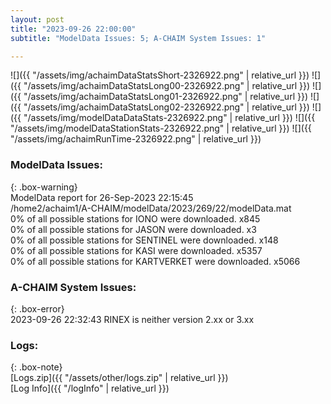 ```yaml
---
layout: post
title: "2023-09-26 22:00:00"
subtitle: "ModelData Issues: 5; A-CHAIM System Issues: 1"

---
```


![]({{ "/assets/img/achaimDataStatsShort-2326922.png" | relative_url }})
![]({{ "/assets/img/achaimDataStatsLong00-2326922.png" | relative_url }})
![]({{ "/assets/img/achaimDataStatsLong01-2326922.png" | relative_url }})
![]({{ "/assets/img/achaimDataStatsLong02-2326922.png" | relative_url }})
![]({{ "/assets/img/modelDataDataStats-2326922.png" | relative_url }})
![]({{ "/assets/img/modelDataStationStats-2326922.png" | relative_url }})
![]({{ "/assets/img/achaimRunTime-2326922.png" | relative_url }})


### ModelData Issues:  
  
{: .box-warning}  
 ModelData report for 26-Sep-2023 22:15:45   
 /home2/achaim1/A-CHAIM/modelData/2023/269/22/modelData.mat   
 0% of all possible stations for IONO were downloaded. x845   
 0% of all possible stations for JASON were downloaded. x3   
 0% of all possible stations for SENTINEL were downloaded. x148   
 0% of all possible stations for KASI were downloaded. x5357   
 0% of all possible stations for KARTVERKET were downloaded. x5066   
  
### A-CHAIM System Issues:  
  
{: .box-error}  
2023-09-26 22:32:43 RINEX is neither version 2.xx or 3.xx  

### Logs:  
  
{: .box-note}  
[Logs.zip]({{ "/assets/other/logs.zip" | relative_url }})  
[Log Info]({{ "/logInfo" | relative_url }})  
